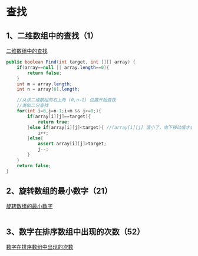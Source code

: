 # 查找

## 1、二维数组中的查找（1）

[二维数组中的查找](https://www.nowcoder.com/practice/abc3fe2ce8e146608e868a70efebf62e?tpId=13&tqId=11154&tPage=1&rp=1&ru=/ta/coding-interviews&qru=/ta/coding-interviews/question-ranking)

```java
public boolean Find(int target, int [][] array) {
    if(array==null || array.length==0){
        return false;
    }
    int m = array.length;
    int n = array[0].length;

    //从该二维数组的右上角 (0,n-1) 位置开始查找
    //类似二分查找
    for(int i=0,j=n-1;i<m && j>=0;){
        if(array[i][j]==target){
            return true;
        }else if(array[i][j]<target){ //(array[i][j] 值小了，向下移动值才会变大
            i++;
        }else{
            assert array[i][j]>target;
            j--;
        }
    }
    return false;
}
```



## 2、旋转数组的最小数字（21）

[旋转数组的最小数字](https://www.nowcoder.com/practice/9f3231a991af4f55b95579b44b7a01ba?tpId=13&tqId=11159&tPage=1&rp=1&ru=/ta/coding-interviews&qru=/ta/coding-interviews/question-ranking)

```java

```



## 3、数字在排序数组中出现的次数（52）

[数字在排序数组中出现的次数](https://www.nowcoder.com/practice/70610bf967994b22bb1c26f9ae901fa2?tpId=13&tqId=11190&tPage=1&rp=1&ru=/ta/coding-interviews&qru=/ta/coding-interviews/question-ranking)

```java

```

